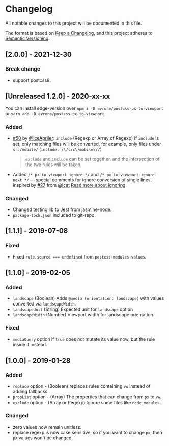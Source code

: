 # Changelog
All notable changes to this project will be documented in this file.

The format is based on [Keep a Changelog](https://keepachangelog.com/en/1.0.0/),
and this project adheres to [Semantic Versioning](https://semver.org/spec/v2.0.0.html).

## [2.0.0] - 2021-12-30

### Break change
- support postcss8.

## [Unreleased 1.2.0] - 2020-xx-xx

You can install edge-version over
`npm i -D evrone/postcss-px-to-viewport` or `yarn add -D evrone/postcss-px-to-viewport`.

### Added
- [#50](https://github.com/evrone/postcss-px-to-viewport/pull/50) by [@IceApriler](https://github.com/IceApriler):
  `include` (Regexp or Array of Regexp) If `include` is set, only matching files will be converted,
  for example, only files under `src/mobile/` (`include: /\/src\/mobile\//`)
  > `exclude` and `include` can be set together, and the intersection of the two rules will be taken.
- Added `/* px-to-viewport-ignore */` and `/* px-to-viewport-ignore-next */` — special comments
  for ignore conversion of single lines, inspired by
  [#27](https://github.com/evrone/postcss-px-to-viewport/pull/27) from [@lcat](https://github.com/lcat)
  [Read more about ignoring](https://github.com/evrone/postcss-px-to-viewport#ignoring).

### Changed
- Changed testing lib to [Jest](https://github.com/facebook/jest)
  from [jasmine-node](https://github.com/mhevery/jasmine-node).
- `package-lock.json` included to git-repo.

## [1.1.1] - 2019-07-08

### Fixed
- Fixed `rule.source === undefined` from `postcss-modules-values`.

## [1.1.0] - 2019-02-05

### Added
- `landscape` (Boolean) Adds `@media (orientation: landscape)` with values converted via `landscapeWidth`.
- `landscapeUnit` (String) Expected unit for `landscape` option
- `landscapeWidth` (Number) Viewport width for landscape orientation.

### Fixed
- `mediaQuery` option if `true` does not mutate its value now, but the rule inside it instead.

## [1.0.0] - 2019-01-28

### Added
- `replace` option - (Boolean) replaces rules containing `vw` instead of adding fallbacks.
- `propList` option - (Array) The properties that can change from `px` to `vw`.
- `exclude` option - (Array or Regexp) Ignore some files like `node_modules`.

### Changed
- zero values now remain unitless.
- replace regexp is now case sensitive, so if you want to change `px`, then `pX` values won't be changed.
